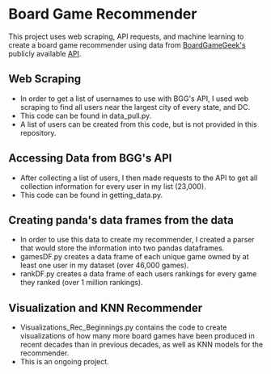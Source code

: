 # Board Game Recommender

This project uses web scraping, API requests, and machine learning to create a board game recommender using data from  [BoardGameGeek's](https://boardgamegeek.com) publicly available  [API](https://boardgamegeek.com/wiki/page/BGG_XML_API2).


## Web Scraping

- In order to get a list of usernames to use with BGG's API, I used web scraping to find all users near the largest city of every state, and DC.
- This code can be found in data_pull.py.
- A list of users can be created from this code, but is not provided in this repository.

## Accessing Data from BGG's  API

- After collecting a list of users, I then made requests to the API to get all collection information for every user in my list (23,000).
- This code can be found in getting_data.py.

## Creating panda's data frames from the data

- In order to use this data to create my recommender, I created a parser that would store the information into two pandas dataframes.
- gamesDF.py creates a data frame of each unique game owned by at least one user in my dataset (over 46,000 games).
- rankDF.py creates a data frame of each users rankings for every game they ranked (over 1 million rankings).


## Visualization and KNN Recommender
- Visualizations_Rec_Beginnings.py contains the code to create visualizations of how many more board games have been produced in recent decades than in previous decades, as well as KNN models for the recommender. 
- This is an ongoing project.

